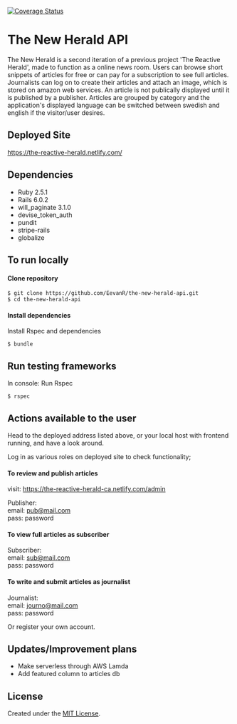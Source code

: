 [![Coverage Status](https://coveralls.io/repos/github/EevanR/the-new-herald-api/badge.svg?branch=development)](https://coveralls.io/github/EevanR/the-new-herald-api?branch=development)

# The New Herald API

The New Herald is a second iteration of a previous project 'The Reactive Herald', made to function as a online news room. Users can browse short snippets of articles for free or can pay for a subscription to see full articles. Journalists can log on to create their articles and attach an image, which is stored on amazon web services. An article is not publically displayed until it is published by a publisher. Articles are grouped by category and the application's displayed language can be switched between swedish and english if the visitor/user desires.

## Deployed Site
https://the-reactive-herald.netlify.com/

## Dependencies
- Ruby 2.5.1
- Rails 6.0.2
- will_paginate 3.1.0
- devise_token_auth
- pundit
- stripe-rails
- globalize

## To run locally
#### Clone repository
```
$ git clone https://github.com/EevanR/the-new-herald-api.git
$ cd the-new-herald-api
```

#### Install dependencies
Install Rspec and dependencies
```
$ bundle
```

## Run testing frameworks
In console:
Run Rspec 
```
$ rspec
```

## Actions available to the user

Head to the deployed address listed above, or your local host with frontend running, and have a look around.

Log in as various roles on deployed site to check functionality;

#### To review and publish articles
visit: https://the-reactive-herald-ca.netlify.com/admin  

Publisher:  
email: pub@mail.com  
pass: password

#### To view full articles as subscriber
Subscriber:  
email: sub@mail.com  
pass: password

#### To write and submit articles as journalist
Journalist:  
email: journo@mail.com  
pass: password

Or register your own account.

## Updates/Improvement plans
- Make serverless through AWS Lamda
- Add featured column to articles db

## License
Created under the <a href="https://en.wikipedia.org/wiki/MIT_License">MIT License</a>.